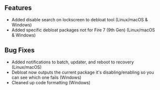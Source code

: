 ## Features
- Added disable search on lockscreen to debloat tool (Linux/macOS & Windows)
- Added specific debloat packages not for Fire 7 (9th Gen) (Linux/macOS & Windows)
## Bug Fixes
- Added notifications to batch, updater, and reboot to recovery (Linux/macOS)
- Debloat now outputs the current package it's disabling/enabling so you can see which one fails (Windows)
- Cleaned up code formatting (Windows)
